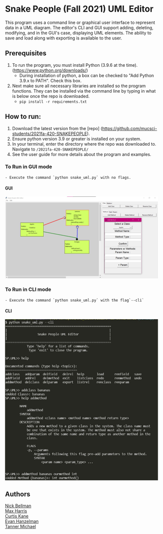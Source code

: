 # Snake People (Fall 2021) UML Editor

This program uses a command line or graphical user interface to represent data in a UML diagram. The editor's CLI and GUI support adding, deleting, modifying, and in the GUI's case, displaying UML elements. The ability to save and load along with exporting is available to the user. 

## Prerequisites
1. To run the program, you must install Python (3.9.6 at the time). (https://www.python.org/downloads/)
    * During installation of python, a box can be checked to "Add Python 3.9.x to PATH". Check this box. 
2. Next make sure all necessary libraries are installed so the program functions. They can be installed via the command line by typing in what is below once the repo is      downloaded.
    * `pip install -r requirements.txt`

## How to run:
1. Download the latest version from the [repo] (https://github.com/mucsci-students/2021fa-420-SNAKEPEOPLE).
2. Ensure python version 3.9 or greater is installed on your system.
3. In your terminal, enter the directory where the repo was downloaded to. Navigate to `/2021fa-420-SNAKEPEOPLE/`
4. See the user guide for more details about the program and examples.

  ### To Run in GUI mode
    - Execute the command `python snake_uml.py` with no flags.
    
   #### GUI
   ![GUI](gui.jpg)

  ### To Run in CLI mode
    - Execute the command `python snake_uml.py` with the flag`--cli`
    
   #### CLI
   ![CLI](cli.jpg)


## Authors
[Nick Bellman](https://github.com/nrbellman)<br />
[Max Harris](https://github.com/Mharr1)<br />
[Curtis Kane](https://github.com/curtisjk717)<br />
[Evan Hanzelman](https://github.com/EHanz)<br />
[Tanner Michael](https://github.com/TannerMichael)<br />

